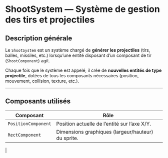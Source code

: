 # ShootSystem — Système de gestion des tirs et projectiles

## Description générale
Le `ShootSystem` est un système chargé de **générer les projectiles** (tirs, balles, missiles, etc.) lorsqu’une entité disposant d’un composant de tir (`ShootComponent`) agit.

Chaque fois que le système est appelé, il crée de **nouvelles entités de type projectile**, dotées de tous les composants nécessaires (position, mouvement, collision, texture, etc.).

---

## Composants utilisés

| Composant | Rôle |
|------------|------|
| `PositionComponent` | Position actuelle de l’entité sur l’axe X/Y. |
| `RectComponent` | Dimensions graphiques (largeur/hauteur) du sprite. |
|
